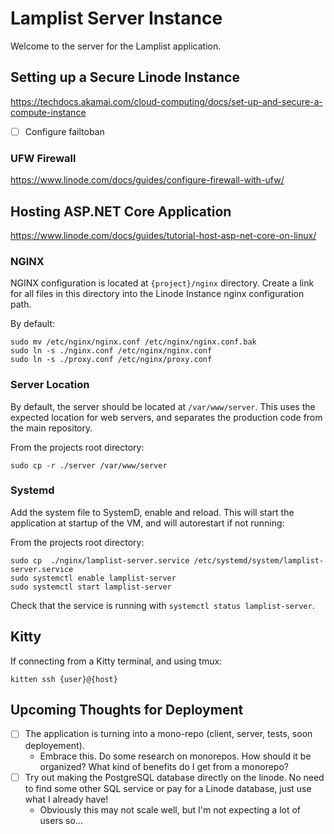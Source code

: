 # Lamplist Server Instance

Welcome to the server for the Lamplist application.

## Setting up a Secure Linode Instance
https://techdocs.akamai.com/cloud-computing/docs/set-up-and-secure-a-compute-instance

- [ ] Configure failtoban

### UFW Firewall
https://www.linode.com/docs/guides/configure-firewall-with-ufw/

## Hosting ASP.NET Core Application
https://www.linode.com/docs/guides/tutorial-host-asp-net-core-on-linux/

### NGINX
NGINX configuration is located at `{project}/nginx` directory. Create a link for all files in this directory into the Linode Instance nginx configuration path.

By default:
```
sudo mv /etc/nginx/nginx.conf /etc/nginx/nginx.conf.bak
sudo ln -s ./nginx.conf /etc/nginx/nginx.conf
sudo ln -s ./proxy.conf /etc/nginx/proxy.conf
```
### Server Location
By default, the server should be located at `/var/www/server`. This uses the expected location for web servers, and separates the production code from the main repository.

From the projects root directory:
```
sudo cp -r ./server /var/www/server
```

### Systemd
Add the system file to SystemD, enable and reload. This will start the application at startup of the VM, and will autorestart if not running:

From the projects root directory:
```
sudo cp  ./nginx/lamplist-server.service /etc/systemd/system/lamplist-server.service
sudo systemctl enable lamplist-server
sudo systemctl start lamplist-server
```

Check that the service is running with `systemctl status lamplist-server`.

## Kitty
If connecting from a Kitty terminal, and using tmux:

```
kitten ssh {user}@{host}
```

## Upcoming Thoughts for Deployment
- [ ] The application is turning into a mono-repo (client, server, tests, soon deployement).
    - Embrace this. Do some research on monorepos. How should it be organized? What kind of benefits do I get from a monorepo?
- [ ] Try out making the PostgreSQL database directly on the linode. No need to find some other SQL service or pay for a Linode database, just use what I already have!
    - Obviously this may not scale well, but I'm not expecting a lot of users so...

